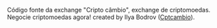 Código fonte da exchange "Cripto câmbio", exchange de criptomoedas. 
Negocie criptomoedas agora!
created by Ilya Bodrov ([Cptcambio](http://www.cptcambio.com)).
